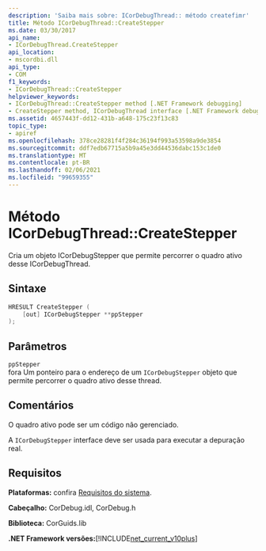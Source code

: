 ```yaml
---
description: 'Saiba mais sobre: ICorDebugThread:: método createfimr'
title: Método ICorDebugThread::CreateStepper
ms.date: 03/30/2017
api_name:
- ICorDebugThread.CreateStepper
api_location:
- mscordbi.dll
api_type:
- COM
f1_keywords:
- ICorDebugThread::CreateStepper
helpviewer_keywords:
- ICorDebugThread::CreateStepper method [.NET Framework debugging]
- CreateStepper method, ICorDebugThread interface [.NET Framework debugging]
ms.assetid: 4657443f-dd12-431b-a648-175c23f13c83
topic_type:
- apiref
ms.openlocfilehash: 378ce28281f4f284c36194f993a53598a9de3854
ms.sourcegitcommit: ddf7edb67715a5b9a45e3dd44536dabc153c1de0
ms.translationtype: MT
ms.contentlocale: pt-BR
ms.lasthandoff: 02/06/2021
ms.locfileid: "99659355"
---
```

# <a name="icordebugthreadcreatestepper-method"></a>Método ICorDebugThread::CreateStepper

Cria um objeto ICorDebugStepper que permite percorrer o quadro ativo desse ICorDebugThread.  
  
## <a name="syntax"></a>Sintaxe  
  
```cpp  
HRESULT CreateStepper (  
    [out] ICorDebugStepper **ppStepper  
);  
```  
  
## <a name="parameters"></a>Parâmetros  

 `ppStepper`  
 fora Um ponteiro para o endereço de um `ICorDebugStepper` objeto que permite percorrer o quadro ativo desse thread.  
  
## <a name="remarks"></a>Comentários  

 O quadro ativo pode ser um código não gerenciado.  
  
 A `ICorDebugStepper` interface deve ser usada para executar a depuração real.  
  
## <a name="requirements"></a>Requisitos  

 **Plataformas:** confira [Requisitos do sistema](../../get-started/system-requirements.md).  
  
 **Cabeçalho:** CorDebug.idl, CorDebug.h  
  
 **Biblioteca:** CorGuids.lib  
  
 **.NET Framework versões:**[!INCLUDE[net_current_v10plus](../../../../includes/net-current-v10plus-md.md)]
